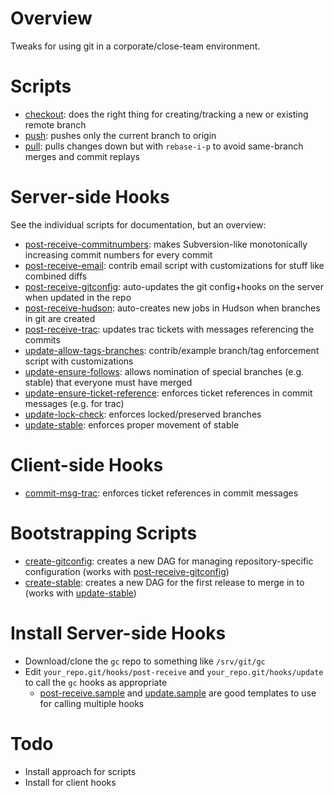 
Overview
========

Tweaks for using git in a corporate/close-team environment.

Scripts
=======

* [checkout][12]: does the right thing for creating/tracking a new or existing remote branch
* [push][13]: pushes only the current branch to origin
* [pull][14]: pulls changes down but with `rebase-i-p` to avoid same-branch merges and commit replays

[12]: /scripts/checkout
[13]: /scripts/push
[14]: /scripts/pull

Server-side Hooks
=================

See the individual scripts for documentation, but an overview:

* [post-receive-commitnumbers][1]: makes Subversion-like monotonically increasing commit numbers for every commit
* [post-receive-email][2]: contrib email script with customizations for stuff like combined diffs
* [post-receive-gitconfig][3]: auto-updates the git config+hooks on the server when updated in the repo
* [post-receive-hudson][4]: auto-creates new jobs in Hudson when branches in git are created
* [post-receive-trac][5]: updates trac tickets with messages referencing the commits
* [update-allow-tags-branches][6]: contrib/example branch/tag enforcement script with customizations
* [update-ensure-follows][7]: allows nomination of special branches (e.g. stable) that everyone must have merged
* [update-ensure-ticket-reference][8]: enforces ticket references in commit messages (e.g. for trac)
* [update-lock-check][9]: enforces locked/preserved branches
* [update-stable][10]: enforces proper movement of stable

[1]: /server/post-receive-commitnumbers
[2]: /server/post-receive-email
[3]: /server/post-receive-gitconfig
[4]: /server/post-receive-hudson
[5]: /server/post-receive-trac
[6]: /server/update-allow-tags-branches
[7]: /server/update-ensure-follows
[8]: /server/update-ensure-ticket-reference
[9]: /server/update-lock-check
[10]: /server/update-stable

Client-side Hooks
=================

* [commit-msg-trac][11]: enforces ticket references in commit messages

[11]: /client/commit-msg-trac

Bootstrapping Scripts
=====================

* [create-gitconfig][15]: creates a new DAG for managing repository-specific configuration (works with [post-receive-gitconfig][3])
* [create-stable][16]: creates a new DAG for the first release to merge in to (works with [update-stable][10])

[15]: /scripts/create-gitconfig
[16]: /scripts/create-stable

Install Server-side Hooks
=========================

* Download/clone the `gc` repo to something like `/srv/git/gc`
* Edit `your_repo.git/hooks/post-receive` and `your_repo.git/hooks/update` to call the `gc` hooks as appropriate
  * [post-receive.sample][17] and [update.sample][18] are good templates to use for calling multiple hooks

[17]: /server/post-receive.sample
[18]: /server/update.sample

Todo
====

* Install approach for scripts
* Install for client hooks

